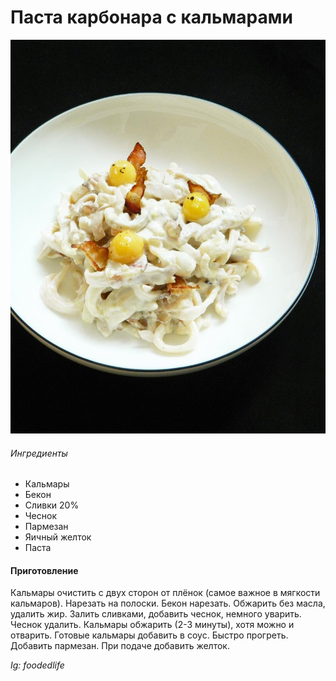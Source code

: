 # Паста карбонара с кальмарами

![Паста карбонара с кальмарами](../../pics/24125193_514244952267928_4917490580415578112_n-1.jpg)

###### Ингредиенты

* Кальмары
* Бекон
* Сливки 20%
* Чеснок
* Пармезан
* Яичный желток
* Паста

#### Приготовление

Кальмары очистить с двух сторон от плёнок \(самое важное в мягкости кальмаров\). Нарезать на полоски. Бекон нарезать. Обжарить без масла, удалить жир. Залить сливками, добавить чеснок, немного уварить. Чеснок удалить. Кальмары обжарить \(2-3 минуты\), хотя можно и отварить. Готовые кальмары добавить в соус. Быстро прогреть. Добавить пармезан. При подаче добавить желток.

*Ig: foodedlife*
